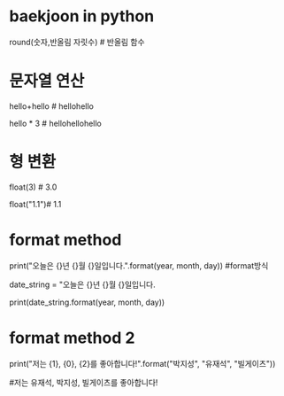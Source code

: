 # baekjoon in python

round(숫자,반올림 자릿수) # 반올림 함수

# 문자열 연산
hello+hello # hellohello

hello * 3 # hellohellohello

# 형 변환
float(3) # 3.0

float("1.1")# 1.1

# format method
print("오늘은 {}년 {}월 {}일입니다.".format(year, month, day)) #format방식

date_string = "오늘은 {}년 {}월 {}일입니다.

print(date_string.format(year, month, day))

# format method 2
print("저는 {1}, {0}, {2}를 좋아합니다!".format("박지성", "유재석", "빌게이츠"))

#저는 유재석, 박지성, 빌게이츠를 좋아합니다!


